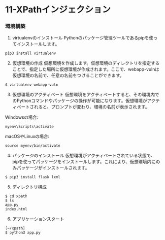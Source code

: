 # 11-XPathインジェクション

### 環境構築


1. virtualenvのインストール
Pythonのパッケージ管理ツールであるpipを使ってインストールします。

```
pip3 install virtualenv
```

2. 仮想環境の作成
仮想環境を作成します。仮想環境のディレクトリを指定することで、指定した場所に仮想環境が作成されます。ここで、webapp-vulnは仮想環境の名前で、任意の名前をつけることができます。

```
$ virtualenv webapp-vuln
```

3. 仮想環境のアクティベート
仮想環境をアクティベートすると、その環境内でのPythonコマンドやパッケージの操作が可能になります。仮想環境がアクティベートされると、プロンプトが変わり、環境の名前が表示されます。

Windowsの場合:
```
myenv\Scripts\activate
```

macOSやLinuxの場合:
```
source myenv/bin/activate
```


4. パッケージのインストール
仮想環境がアクティベートされている状態で、pipを使ってパッケージをインストールします。これにより、仮想環境内にのみパッケージがインストールされます。
``` 
$ pip3 install flask lxml
```

5. ディレクトリ構成
```
$ cd xpath
$ ls
app.py
index.html
```

6. アプリケーションスタート
```
[~/xpath]
$ python3 app.py
```
